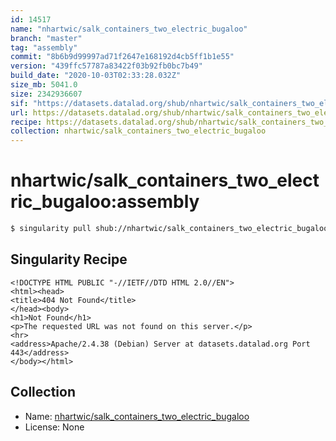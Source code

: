 ```yaml
---
id: 14517
name: "nhartwic/salk_containers_two_electric_bugaloo"
branch: "master"
tag: "assembly"
commit: "8b6b9d99997ad71f2647e168192d4cb5ff1b1e55"
version: "439ffc57787a83422f03b92fb0bc7b49"
build_date: "2020-10-03T02:33:28.032Z"
size_mb: 5041.0
size: 2342936607
sif: "https://datasets.datalad.org/shub/nhartwic/salk_containers_two_electric_bugaloo/assembly/2020-10-03-8b6b9d99-439ffc57/439ffc57787a83422f03b92fb0bc7b49.sif"
url: https://datasets.datalad.org/shub/nhartwic/salk_containers_two_electric_bugaloo/assembly/2020-10-03-8b6b9d99-439ffc57/
recipe: https://datasets.datalad.org/shub/nhartwic/salk_containers_two_electric_bugaloo/assembly/2020-10-03-8b6b9d99-439ffc57/Singularity
collection: nhartwic/salk_containers_two_electric_bugaloo
---
```


# nhartwic/salk_containers_two_electric_bugaloo:assembly

```bash
$ singularity pull shub://nhartwic/salk_containers_two_electric_bugaloo:assembly
```

## Singularity Recipe

```singularity
<!DOCTYPE HTML PUBLIC "-//IETF//DTD HTML 2.0//EN">
<html><head>
<title>404 Not Found</title>
</head><body>
<h1>Not Found</h1>
<p>The requested URL was not found on this server.</p>
<hr>
<address>Apache/2.4.38 (Debian) Server at datasets.datalad.org Port 443</address>
</body></html>
```

## Collection

 - Name: [nhartwic/salk_containers_two_electric_bugaloo](https://github.com/nhartwic/salk_containers_two_electric_bugaloo)
 - License: None

